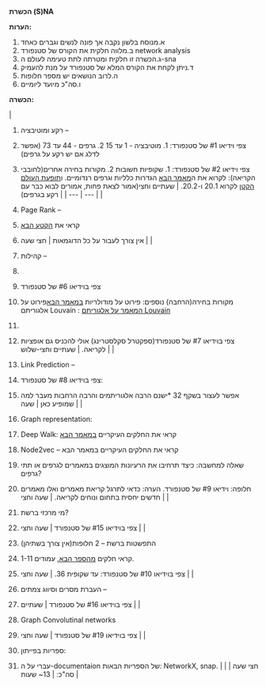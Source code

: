 **הכשרת (S)NA**

**הערות:**

1. א.מנוסח בלשון נקבה אך פונה לנשים וגברים כאחד
2. ב.מלווה חלקית את הקורס של סטנפורד network analysis
3. ג.הכשרה זו חלקית ומטרתה לתת טעימה לעולם ה-sna
4. ד.ניתן לקחת את הקורס המלא של סטנפורד על מנת להעמיק
5. ה.לרוב הנושאים יש מספר חלופות
6. ו.סה&quot;כ מיועד ליומיים

**הכשרה:**

|
1. רקע ומוטיבציה –
  1. צפי וידיאו #1 של סטנפורד:
    1. מוטיבציה - 1 עד 15
    2.  גרפים - 44 עד 73 (אפשר לדלג אם יש רקע על גרפים)
  2. צפי וידיאו #2 של סטנפורד:
    1. שקופיות חשובות
    2. מקורות בחירה אחרים(לחובבי הקריאה):
לקרוא את ה[מאמר הבא](file:///tmp/d20190126-4-5gjqgb/random%20graphs%20and%20definitaions.pdf) הגדרות כלליות וגרפים רנדומיים. ו[תופעת העולם הקטן](file:///tmp/d20190126-4-5gjqgb/small%20world%20phenomenom.pdf) לקרוא 20.1 ו-20.2.  | שעתיים וחצי(אמור לצאת פחות, אמורים לבוא כבר עם רקע בגרפים) |
| --- | --- |
|
1. Page Rank –
  1. קראי את [הקטע הבא](https://www.cs.princeton.edu/~chazelle/courses/BIB/pagerank.htm)
  2. אין צורך לעבור על כל הדוגמאות
 | חצי שעה |
|
1. קהילות –

1.
  1. צפי בוידיאו #6 של סטנפורד
  2. מקורות בחירה(הרחבה) נוספים:
פירוט על מודולריות [במאמר הבא](../../C:%5CUsers%5Cyael%5CDesktop%5Csna%5Cmodularity.pdf)פירוט על אלגוריתם Louvain : [המאמר על אלגוריתם Louvain](file:///tmp/d20190126-4-5gjqgb/louvain.pdf)
1.
  1. צפי בוידיאו #7 של סטנפורד(ספקטרל סקלסטרינג) אולי להכניס גם אופציות לקריאה.
  | שעתיים וחצי-שלוש |
|
1. Link Prediction –
  1. צפי בוידיאו #8 של סטנפורד:
  2. אפשר לעצור בשקף 32
\*ישנם הרבה אלגוריתמים והרבה הרחבות מעבר למה שמופיע כאן | שעה |
|
1. Graph representation:
  1.  Deep Walk: קראי את החלקים העיקריים [במאמר הבא](file:///tmp/d20190126-4-5gjqgb/deepwalk.pdf)
  2. Node2vec – קראי את החלקים העיקריים במאמר הבא
  3. שאלה למחשבה: כיצד תרחיבו את הרעיונות המוצגים במאמרים לגרפים או תתי גרפים?
  4. חלופה: וידיאו #9 של סטנפורד.
 הערה:  כדאי לתרגל קריאת מאמרים ואלו מאמרים חדשים יחסית בתחום ונוחים לקריאה. | שעה וחצי |
|
1. מי מרכזי ברשת?
  1. צפי בוידיאו #15  של סטנפורד
  | שעה וחצי |
|
1. התפשטות ברשת – 2 חלופות(אין צורך בשתיהן)
  1. קראי חלקים [מהספר הבא.](file:///tmp/d20190126-4-5gjqgb/caceding_network_book.pdf) עמודים 1-11.
  2. צפי בוידיאו #10 של סטנפורד: עד שקופית 36.
 | שעה וחצי |
|
1. העברת מסרים וסיווג צמתים –
  1. צפי בוידיאו #16 של סטנפורד
 | שעתיים |
|
1. Graph Convolutinal networks
  1. צפי בוידיאו #19 של סטנפורד
 | שעה וחצי |
|
1. ספריות בפייתון:
  1. עברי על ה-documentaion של הספריות הבאות:  NetworkX, snap.
 | חצי שעה |
| סה&quot;כ: | 13~ שעות |
